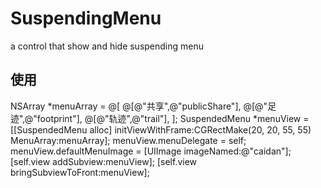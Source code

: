 # SuspendingMenu
a control that show and hide suspending menu

## 使用

 NSArray *menuArray = @[
                           @[@"共享",@"publicShare"],
                           @[@"足迹",@"footprint"],
                           @[@"轨迹",@"trail"],
                           ];
    SuspendedMenu *menuView = [[SuspendedMenu alloc] initViewWithFrame:CGRectMake(20, 20, 55, 55) MenuArray:menuArray];
    menuView.menuDelegate = self;
    menuView.defaultMenuImage = [UIImage imageNamed:@"caidan"];
    [self.view addSubview:menuView];
    [self.view bringSubviewToFront:menuView];
    
